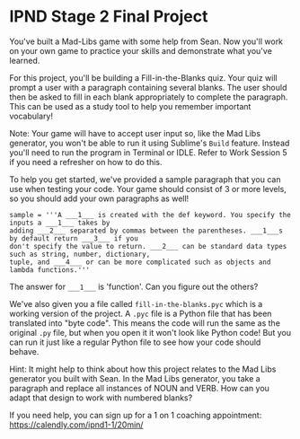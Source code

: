 # IPND Stage 2 Final Project

You've built a Mad-Libs game with some help from Sean.
Now you'll work on your own game to practice your skills and demonstrate what you've learned.

For this project, you'll be building a Fill-in-the-Blanks quiz.
Your quiz will prompt a user with a paragraph containing several blanks.
The user should then be asked to fill in each blank appropriately to complete the paragraph.
This can be used as a study tool to help you remember important vocabulary!

Note: Your game will have to accept user input so, like the Mad Libs generator,
you won't be able to run it using Sublime's `Build` feature.
Instead you'll need to run the program in Terminal or IDLE.
Refer to Work Session 5 if you need a refresher on how to do this.

To help you get started, we've provided a sample paragraph that you can use when testing your code.
Your game should consist of 3 or more levels, so you should add your own paragraphs as well!

```
sample = '''A ___1___ is created with the def keyword. You specify the inputs a ___1___ takes by
adding ___2___ separated by commas between the parentheses. ___1___s by default return ___3___ if you
don't specify the value to return. ___2___ can be standard data types such as string, number, dictionary,
tuple, and ___4___ or can be more complicated such as objects and lambda functions.'''
```

The answer for `___1___` is 'function'. Can you figure out the others?

We've also given you a file called `fill-in-the-blanks.pyc` which is a working version of the project.
A `.pyc` file is a Python file that has been translated into "byte code".
This means the code will run the same as the original `.py` file, but when you open it
it won't look like Python code! But you can run it just like a regular Python file
to see how your code should behave.

Hint: It might help to think about how this project relates to the Mad Libs generator you built with Sean.
In the Mad Libs generator, you take a paragraph and replace all instances of NOUN and VERB.
How can you adapt that design to work with numbered blanks?

If you need help, you can sign up for a 1 on 1 coaching appointment: https://calendly.com/ipnd1-1/20min/
